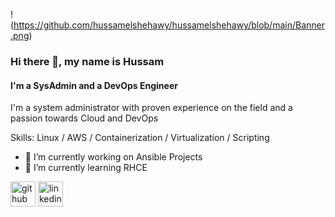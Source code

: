 !(https://github.com/hussamelshehawy/hussamelshehawy/blob/main/Banner.png)

### Hi there 👋, my name is Hussam
#### I'm a SysAdmin and a DevOps Engineer
I'm a system administrator with proven experience on the field and a passion towards Cloud and DevOps

Skills: Linux / AWS / Containerization / Virtualization / Scripting 

- 🔭 I’m currently working on Ansible Projects 
- 🌱 I’m currently learning RHCE 


[<img src='https://cdn.jsdelivr.net/npm/simple-icons@3.0.1/icons/github.svg' alt='github' height='40'>](https://github.com/hussamelshehawy)  [<img src='https://cdn.jsdelivr.net/npm/simple-icons@3.0.1/icons/linkedin.svg' alt='linkedin' height='40'>](https://www.linkedin.com/in/hussamelshehawy/)  

